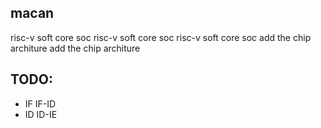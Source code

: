 ## macan
risc-v soft core soc
risc-v soft core soc
risc-v soft core soc
add the chip architure
add the chip architure

## TODO:
 - IF IF-ID
 - ID ID-IE
